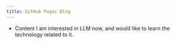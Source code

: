 ```yaml
---
title: GitHub Pages Blog
---
```


* Content
I am interested in LLM now, and would like to learn the technology related to it.
